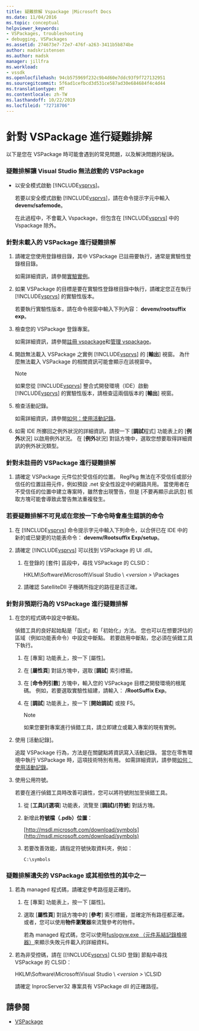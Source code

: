 ```yaml
---
title: 疑難排解 Vspackage |Microsoft Docs
ms.date: 11/04/2016
ms.topic: conceptual
helpviewer_keywords:
- VSPackages, troubleshooting
- debugging, VSPackages
ms.assetid: 274673e7-72e7-476f-a263-3411b5b874be
author: madskristensen
ms.author: madsk
manager: jillfra
ms.workload:
- vssdk
ms.openlocfilehash: 94cb575969f232c9b4d60e7ddc93f9f727132951
ms.sourcegitcommit: 5f6ad1cefbcd3d531ce587ad30e684684f4c4d44
ms.translationtype: MT
ms.contentlocale: zh-TW
ms.lasthandoff: 10/22/2019
ms.locfileid: "72718706"
---
```

# <a name="troubleshooting-vspackages"></a>針對 VSPackage 進行疑難排解
以下是您在 VSPackage 時可能會遇到的常見問題，以及解決問題的秘訣。

### <a name="to-troubleshoot-a-vspackage-that-keeps-visual-studio-from-starting"></a>疑難排解讓 Visual Studio 無法啟動的 VSPackage

- 以安全模式啟動 [!INCLUDE[vsprvs](../code-quality/includes/vsprvs_md.md)]。

   若要以安全模式啟動 [!INCLUDE[vsprvs](../code-quality/includes/vsprvs_md.md)]，請在命令提示字元中輸入**devenv/safemode**。

   在此過程中，不會載入 Vspackage，但包含在 [!INCLUDE[vsprvs](../code-quality/includes/vsprvs_md.md)] 中的 Vspackage 除外。

### <a name="to-troubleshoot-a-vspackage-that-does-not-load"></a>針對未載入的 VSPackage 進行疑難排解

1. 請確定您使用登錄根目錄，其中 VSPackage 已註冊要執行，通常是實驗性登錄根目錄。

    如需詳細資訊，請參閱[實驗實例](../extensibility/the-experimental-instance.md)。

2. 如果 VSPackage 的目標是要在實驗性登錄根目錄中執行，請確定您正在執行 [!INCLUDE[vsprvs](../code-quality/includes/vsprvs_md.md)] 的實驗性版本。

    若要執行實驗性版本，請在命令視窗中輸入下列內容： **devenv/rootsuffix exp**。

3. 檢查您的 VSPackage 登錄專案。

    如需詳細資訊，請參閱[註冊 vspackage](registering-and-unregistering-vspackages.md)和[管理 vspackage](../extensibility/managing-vspackages.md)。

4. 開啟無法載入 VSPackage 之實例 [!INCLUDE[vsprvs](../code-quality/includes/vsprvs_md.md)] 的 [**輸出**] 視窗。 為什麼無法載入 VSPackage 的相關資訊可能會顯示在該視窗中。

   > [!NOTE]
   > 如果您從 [!INCLUDE[vsprvs](../code-quality/includes/vsprvs_md.md)] 整合式開發環境（IDE）啟動 [!INCLUDE[vsprvs](../code-quality/includes/vsprvs_md.md)] 的實驗性版本，請檢查這兩個版本的 [**輸出**] 視窗。

5. 檢查活動記錄。

    如需詳細資訊，請參閱[如何：使用活動記錄](../extensibility/how-to-use-the-activity-log.md)。

6. 如需 IDE 所擲回之例外狀況的詳細資訊，請按一下 [**調試**程式] 功能表上的 [**例外**狀況] 以啟用例外狀況。 在 [**例外**狀況] 對話方塊中，選取您想要取得詳細資訊的例外狀況類型。

### <a name="to-troubleshoot-a-vspackage-that-does-not-register"></a>針對未註冊的 VSPackage 進行疑難排解

1. 請確定 VSPackage 元件位於受信任的位置。 RegPkg 無法在不受信任或部分信任的位置註冊元件，例如預設 .net 安全性設定中的網路共用。 當使用者在不受信任的位置中建立專案時，雖然會出現警告，但是 [不要再顯示此訊息] 核取方塊可能會導致此警告無法重複發生。

### <a name="to-troubleshoot-a-command-that-is-not-visible-or-that-generates-an-error-when-you-click-a-command"></a>若要疑難排解不可見或在您按一下命令時會產生錯誤的命令

1. 在 [!INCLUDE[vsprvs](../code-quality/includes/vsprvs_md.md)] 命令提示字元中輸入下列命令，以合併已在 IDE 中的新的或已變更的功能表命令： **devenv/Rootsuffix Exp/setup**。

2. 請確定 [!INCLUDE[vsprvs](../code-quality/includes/vsprvs_md.md)] 可以找到 VSPackage 的 UI .dll。

   1. 在登錄的 [套件] 區段中，尋找 VSPackage 的 CLSID：

        HKLM\Software\Microsoft\Visual Studio \\ *\<version >* \Packages

   2. 請確認 SatelliteDll 子機碼所指定的路徑是否正確。

### <a name="to-troubleshoot-a-vspackage-that-behaves-unexpectedly"></a>針對非預期行為的 VSPackage 進行疑難排解

1. 在您的程式碼中設定中斷點。

     偵錯工具的良好起始點是「函式」和「初始化」方法。 您也可以在想要評估的區域（例如功能表命令）中設定中斷點。 若要啟用中斷點，您必須在偵錯工具下執行。

    1. 在 [專案] 功能表上，按一下 [屬性]。

    2. 在 [**屬性頁**] 對話方塊中，選取 [**調試**] 索引標籤。

    3. 在 [**命令列引數**] 方塊中，輸入您的 VSPackage 目標之開發環境的根尾碼。 例如，若要選取實驗性組建，請輸入： **/RootSuffix Exp**。

    4. 在 [**調試**] 功能表上，按一下 [**開始調試**] 或按 F5。

        > [!NOTE]
        > 如果您要對專案進行偵錯工具，請立即建立或載入專案的現有實例。

2. 使用 [活動記錄]。

     追蹤 VSPackage 行為，方法是在關鍵點將資訊寫入活動記錄。 當您在零售環境中執行 VSPackage 時，這項技術特別有用。 如需詳細資訊，請參閱[如何：使用活動記錄](../extensibility/how-to-use-the-activity-log.md)。

3. 使用公用符號。

     若要在進行偵錯工具時改善可讀性，您可以將符號附加至偵錯工具。

    1. 從 [**工具]/[選項**] 功能表，流覽至 [**調試]/[符號**] 對話方塊。

    2. 新增此**符號檔（.pdb）位置**：

         [http://msdl.microsoft.com/download/symbols](http://msdl.microsoft.com/download/symbols)

    3. 若要改善效能，請指定符號快取資料夾，例如：

        ```
        C:\symbols
        ```

### <a name="to-troubleshoot-a-missing-vspackage-or-one-of-its-dependencies"></a>疑難排解遺失的 VSPackage 或其相依性的其中之一

1. 若為 managed 程式碼，請確定參考路徑是正確的。

   1. 在 [專案] 功能表上，按一下 [屬性]。

   2. 選取 [**屬性頁**] 對話方塊中的 [**參考**] 索引標籤，並確定所有路徑都正確。 或者，您可以使用**物件瀏覽器**來流覽參考的物件。

        若為 managed 程式碼，您可以使用[fuslogvw.exe （元件系結記錄檢視器）](/dotnet/framework/tools/fuslogvw-exe-assembly-binding-log-viewer)來顯示失敗元件載入的詳細資料。

2. 若為非受控碼，請在 [[!INCLUDE[vsprvs](../code-quality/includes/vsprvs_md.md)] CLSID 登錄] 節點中尋找 VSPackage 的 CLSID：

    HKLM\Software\Microsoft\Visual Studio \\ *\<version >* \CLSID

   請確定 InprocServer32 專案具有 VSPackage dll 的正確路徑。

## <a name="see-also"></a>請參閱
- [VSPackage](../extensibility/internals/vspackages.md)